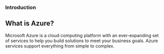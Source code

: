 ### Introduction

## What is Azure?

Microsoft Azure is a cloud computing platform with an ever-expanding set of services to help you build solutions to meet your business goals. Azure services support everything from simple to complex.

